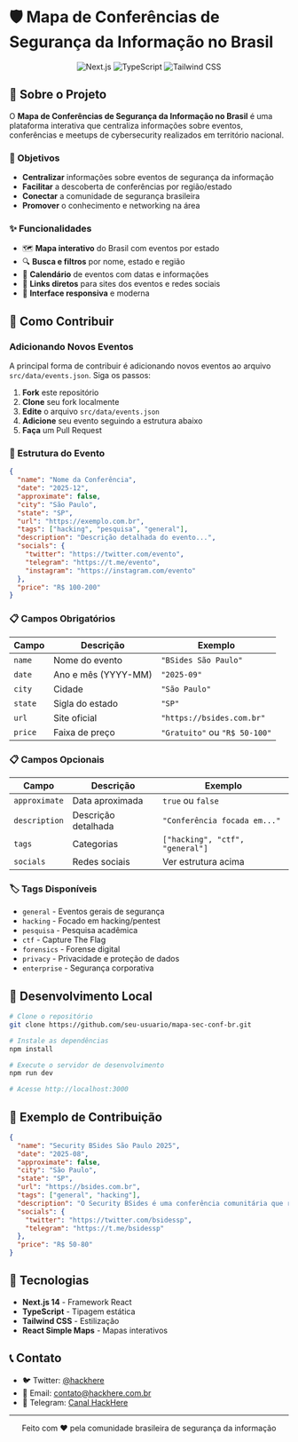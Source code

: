 # 🛡️ Mapa de Conferências de Segurança da Informação no Brasil

<div align="center">
  <img src="https://img.shields.io/badge/Next.js-000000?style=for-the-badge&logo=nextdotjs&logoColor=white" alt="Next.js" />
  <img src="https://img.shields.io/badge/TypeScript-007ACC?style=for-the-badge&logo=typescript&logoColor=white" alt="TypeScript" />
  <img src="https://img.shields.io/badge/Tailwind_CSS-38B2AC?style=for-the-badge&logo=tailwind-css&logoColor=white" alt="Tailwind CSS" />
</div>

## 📖 Sobre o Projeto

O **Mapa de Conferências de Segurança da Informação no Brasil** é uma plataforma interativa que centraliza informações sobre eventos, conferências e meetups de cybersecurity realizados em território nacional.

### 🎯 Objetivos

- **Centralizar** informações sobre eventos de segurança da informação
- **Facilitar** a descoberta de conferências por região/estado
- **Conectar** a comunidade de segurança brasileira
- **Promover** o conhecimento e networking na área

### ✨ Funcionalidades

- 🗺️ **Mapa interativo** do Brasil com eventos por estado
- 🔍 **Busca e filtros** por nome, estado e região
- 📅 **Calendário** de eventos com datas e informações
- 🔗 **Links diretos** para sites dos eventos e redes sociais
- 📱 **Interface responsiva** e moderna

## 🤝 Como Contribuir

### Adicionando Novos Eventos

A principal forma de contribuir é adicionando novos eventos ao arquivo `src/data/events.json`. Siga os passos:

1. **Fork** este repositório
2. **Clone** seu fork localmente
3. **Edite** o arquivo `src/data/events.json`
4. **Adicione** seu evento seguindo a estrutura abaixo
5. **Faça** um Pull Request

### 📝 Estrutura do Evento

```json
{
  "name": "Nome da Conferência",
  "date": "2025-12",
  "approximate": false,
  "city": "São Paulo",
  "state": "SP",
  "url": "https://exemplo.com.br",
  "tags": ["hacking", "pesquisa", "general"],
  "description": "Descrição detalhada do evento...",
  "socials": {
    "twitter": "https://twitter.com/evento",
    "telegram": "https://t.me/evento",
    "instagram": "https://instagram.com/evento"
  },
  "price": "R$ 100-200"
}
```

### 📋 Campos Obrigatórios

| Campo | Descrição | Exemplo |
|-------|-----------|---------|
| `name` | Nome do evento | `"BSides São Paulo"` |
| `date` | Ano e mês (YYYY-MM) | `"2025-09"` |
| `city` | Cidade | `"São Paulo"` |
| `state` | Sigla do estado | `"SP"` |
| `url` | Site oficial | `"https://bsides.com.br"` |
| `price` | Faixa de preço | `"Gratuito"` ou `"R$ 50-100"` |

### 📋 Campos Opcionais

| Campo | Descrição | Exemplo |
|-------|-----------|---------|
| `approximate` | Data aproximada | `true` ou `false` |
| `description` | Descrição detalhada | `"Conferência focada em..."` |
| `tags` | Categorias | `["hacking", "ctf", "general"]` |
| `socials` | Redes sociais | Ver estrutura acima |

### 🏷️ Tags Disponíveis

- `general` - Eventos gerais de segurança
- `hacking` - Focado em hacking/pentest
- `pesquisa` - Pesquisa acadêmica
- `ctf` - Capture The Flag
- `forensics` - Forense digital
- `privacy` - Privacidade e proteção de dados
- `enterprise` - Segurança corporativa

## 🚀 Desenvolvimento Local

```bash
# Clone o repositório
git clone https://github.com/seu-usuario/mapa-sec-conf-br.git

# Instale as dependências
npm install

# Execute o servidor de desenvolvimento
npm run dev

# Acesse http://localhost:3000
```

## 📄 Exemplo de Contribuição

```json
{
  "name": "Security BSides São Paulo 2025",
  "date": "2025-08",
  "approximate": false,
  "city": "São Paulo",
  "state": "SP",
  "url": "https://bsides.com.br",
  "tags": ["general", "hacking"],
  "description": "O Security BSides é uma conferência comunitária que reúne profissionais de segurança da informação para compartilhar conhecimento e networking.",
  "socials": {
    "twitter": "https://twitter.com/bsidessp",
    "telegram": "https://t.me/bsidessp"
  },
  "price": "R$ 50-80"
}
```

## 🤖 Tecnologias

- **Next.js 14** - Framework React
- **TypeScript** - Tipagem estática
- **Tailwind CSS** - Estilização
- **React Simple Maps** - Mapas interativos

## 📞 Contato

- 🐦 Twitter: [@hackhere](https://twitter.com/hackhere)
- 📧 Email: contato@hackhere.com.br
- 💬 Telegram: [Canal HackHere](https://t.me/hackhere)

---

<div align="center">
  Feito com ❤️ pela comunidade brasileira de segurança da informação
</div>
